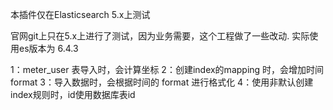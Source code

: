 本插件仅在Elasticsearch 5.x上测试


官网git上只在5.x上进行了测试，因为业务需要，这个工程做了一些改动. 
实际使用es版本为 6.4.3

1：meter_user 表导入时，会计算坐标
2：创建index的mapping 时，会增加时间format
3：导入数据时，会根据时间的 format 进行格式化
4：使用非默认创建index规则时，id使用数据库表id

